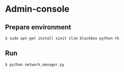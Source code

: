 # Admin-console


## Prepare environment

	$ sudo apt-get install xinit slim blackbox python-tk

## Run

	$ python network_manager.py

